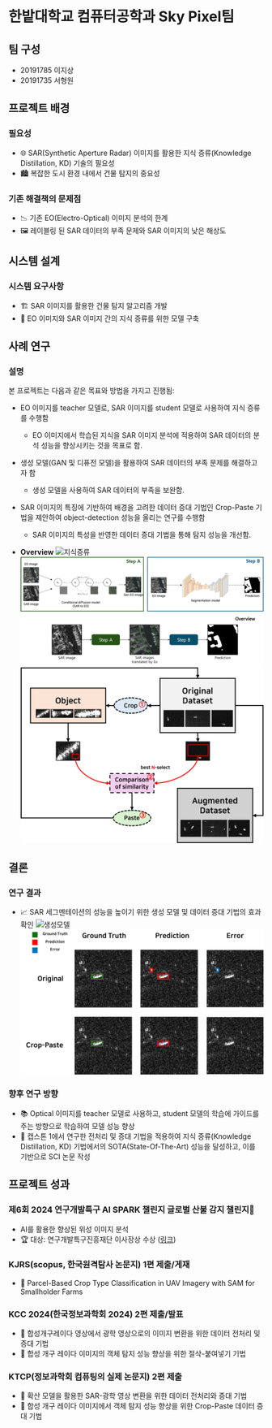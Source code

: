 # 한밭대학교 컴퓨터공학과 Sky Pixel팀

## 팀 구성
- 20191785 이지상
- 20191735 서형원

## 프로젝트 배경

### 필요성
- 🌐 SAR(Synthetic Aperture Radar) 이미지를 활용한 지식 증류(Knowledge Distillation, KD) 기술의 필요성
- 🏙️ 복잡한 도시 환경 내에서 건물 탐지의 중요성

### 기존 해결책의 문제점
- 📉 기존 EO(Electro-Optical) 이미지 분석의 한계
- 🖼️ 레이블링 된 SAR 데이터의 부족 문제와 SAR 이미지의 낮은 해상도

## 시스템 설계

### 시스템 요구사항
- 🏗️ SAR 이미지를 활용한 건물 탐지 알고리즘 개발
- 🧠 EO 이미지와 SAR 이미지 간의 지식 증류를 위한 모델 구축

## 사례 연구

### 설명
본 프로젝트는 다음과 같은 목표와 방법을 가지고 진행됨:

- EO 이미지를 teacher 모델로, SAR 이미지를 student 모델로 사용하여 지식 증류를 수행함
  - EO 이미지에서 학습된 지식을 SAR 이미지 분석에 적용하여 SAR 데이터의 분석 성능을 향상시키는 것을 목표로 함.

- 생성 모델(GAN 및 디퓨전 모델)을 활용하여 SAR 데이터의 부족 문제를 해결하고자 함
  - 생성 모델을 사용하여 SAR 데이터의 부족을 보완함.

- SAR 이미지의 특징에 기반하여 배경을 고려한 데이터 증대 기법인 Crop-Paste 기법을 제안하여 object-detection 성능을 올리는 연구를 수행함
  - SAR 이미지의 특성을 반영한 데이터 증대 기법을 통해 탐지 성능을 개선함.

- **Overview**
  ![지식증류](https://github.com/HBNU-SWUNIV/come-capstone24-skypixel/assets/98447471/69dbab16-bb39-45d1-9507-d14ec636df40)
  ![생성모델](https://github.com/HBNU-SWUNIV/come-capstone24-skypixel/blob/main/assets/sar2eo_pipeline.png)
  ![Crop-Paste](https://github.com/HBNU-SWUNIV/come-capstone24-skypixel/blob/main/assets/crop-paste_pipeline.png)
  
## 결론

### 연구 결과
- 📈 SAR 세그멘테이션의 성능을 높이기 위한 생성 모델 및 데이터 증대 기법의 효과 확인
  ![생성모델](https://github.com/HBNU-SWUNIV/come-capstone24-skypixel/blob/main/assets/sar2eo_inference.png)
  ![Crop-Paste](https://github.com/HBNU-SWUNIV/come-capstone24-skypixel/blob/main/assets/crop-paste_inference.png)

### 향후 연구 방향
- 📚 Optical 이미지를 teacher 모델로 사용하고, student 모델의 학습에 가이드를 주는 방향으로 학습하여 모델 성능 향상
- 📝 캡스톤 1에서 연구한 전처리 및 증대 기법을 적용하여 지식 증류(Knowledge Distillation, KD) 기법에서의 SOTA(State-Of-The-Art) 성능을 달성하고, 이를 기반으로 SCI 논문 작성

## 프로젝트 성과

### 제6회 2024 연구개발특구 AI SPARK 챌린지 글로벌 산불 감지 챌린지🌋
- AI를 활용한 향상된 위성 이미지 분석
- 🏆 대상: 연구개발특구진흥재단 이사장상 수상 ([링크](https://aifactory.space/task/2723/overview))

### KJRS(scopus, 한국원격탐사 논문지) 1편 제출/게재
- 📝 Parcel-Based Crop Type Classification in UAV Imagery with SAM for Smallholder Farms

### KCC 2024(한국정보과학회 2024) 2편 제출/발표
- 📝 합성개구레이다 영상에서 광학 영상으로의 이미지 변환을 위한 데이터 전처리 및 증대 기법
- 📝 합성 개구 레이다 이미지의 객체 탐지 성능 향상을 위한 절삭-붙여넣기 기법

### KTCP(정보과학회 컴퓨팅의 실제 논문지) 2편 제출
- 📝 확산 모델을 활용한 SAR-광학 영상 변환을 위한 데이터 전처리와 증대 기법
- 📝 합성 개구 레이다 이미지에서 객체 탐지 성능 향상을 위한 Crop-Paste 데이터 증대 기법

